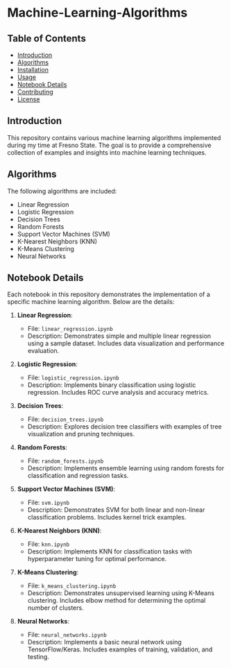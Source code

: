 # Machine-Learning-Algorithms

## Table of Contents
- [Introduction](#introduction)
- [Algorithms](#algorithms)
- [Installation](#installation)
- [Usage](#usage)
- [Notebook Details](#notebook-details)
- [Contributing](#contributing)
- [License](#license)

## Introduction
This repository contains various machine learning algorithms implemented during my time at Fresno State. The goal is to provide a comprehensive collection of examples and insights into machine learning techniques.

## Algorithms
The following algorithms are included:
- Linear Regression
- Logistic Regression
- Decision Trees
- Random Forests
- Support Vector Machines (SVM)
- K-Nearest Neighbors (KNN)
- K-Means Clustering
- Neural Networks

## Notebook Details
Each notebook in this repository demonstrates the implementation of a specific machine learning algorithm. Below are the details:

1. **Linear Regression**:
   - File: `linear_regression.ipynb`
   - Description: Demonstrates simple and multiple linear regression using a sample dataset. Includes data visualization and performance evaluation.

2. **Logistic Regression**:
   - File: `logistic_regression.ipynb`
   - Description: Implements binary classification using logistic regression. Includes ROC curve analysis and accuracy metrics.

3. **Decision Trees**:
   - File: `decision_trees.ipynb`
   - Description: Explores decision tree classifiers with examples of tree visualization and pruning techniques.

4. **Random Forests**:
   - File: `random_forests.ipynb`
   - Description: Implements ensemble learning using random forests for classification and regression tasks.

5. **Support Vector Machines (SVM)**:
   - File: `svm.ipynb`
   - Description: Demonstrates SVM for both linear and non-linear classification problems. Includes kernel trick examples.

6. **K-Nearest Neighbors (KNN)**:
   - File: `knn.ipynb`
   - Description: Implements KNN for classification tasks with hyperparameter tuning for optimal performance.

7. **K-Means Clustering**:
   - File: `k_means_clustering.ipynb`
   - Description: Demonstrates unsupervised learning using K-Means clustering. Includes elbow method for determining the optimal number of clusters.

8. **Neural Networks**:
   - File: `neural_networks.ipynb`
   - Description: Implements a basic neural network using TensorFlow/Keras. Includes examples of training, validation, and testing.
